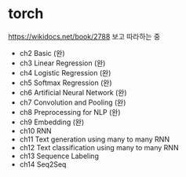 # torch
https://wikidocs.net/book/2788 보고 따라하는 중

* ch2 Basic (완)
* ch3 Linear Regression (완)
* ch4 Logistic Regression (완)
* ch5 Softmax Regression (완)
* ch6 Artificial Neural Network (완)
* ch7 Convolution and Pooling (완)
* ch8 Preprocessing for NLP (완)
* ch9 Embedding (완)
* ch10 RNN
* ch11 Text generation using many to many RNN 
* ch12 Text classification using many to many RNN 
* ch13 Sequence Labeling
* ch14 Seq2Seq

